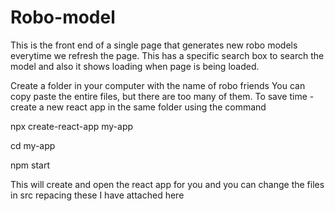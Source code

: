 # Robo-model
This is the front end of a single page that generates new robo models everytime we refresh the page. This has a specific search box to search the model and also it shows loading when page is being loaded.  

Create a folder in your computer with the name of robo friends 
You can copy paste the entire files, but there are too many of them. To save time -
create a new react app in the same folder using the command 

npx create-react-app my-app

cd my-app

npm start

This will create and open the react app for you and you can change the files in src repacing these I have attached here 
